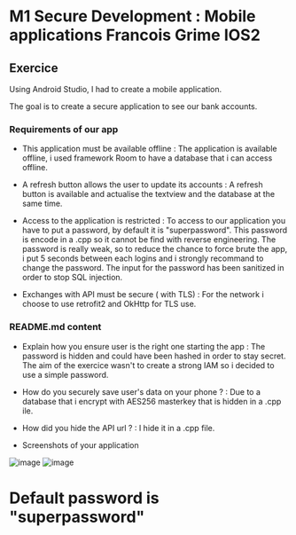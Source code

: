 # M1 Secure Development : Mobile applications Francois Grime IOS2

## Exercice

Using Android Studio, I had to create a mobile application.  
  
The goal is to create a secure application to see our bank accounts.   

### Requirements of our app
- This application must be available offline :
The application is available offline, i used framework Room to have a database that i can access offline. 

- A refresh button allows the user to update its accounts :
A refresh button is available and actualise the textview and the database at the same time.

- Access to the application is restricted :
To access to our application you have to put a password, by default it is "superpassword". This password is encode in a .cpp so it cannot be find with reverse engineering. 
The password is really weak, so to reduce the chance to force brute the app, i put 5 seconds between each logins and i strongly recommand to change the password.
The input for the password has been sanitized in order to stop SQL injection.

- Exchanges with API must be secure ( with TLS) :
For the network i choose to use retrofit2 and OkHttp for TLS use.

### README.md content

- Explain how you ensure user is the right one starting the app :
The password is hidden and could have been hashed in order to stay secret. The aim of the exercice wasn't to create a strong IAM so i decided to use a simple password.

- How do you securely save user's data on your phone ? :
Due to a database that i encrypt with AES256 masterkey that is hidden in a .cpp ile.

- How did you hide the API url ? :
I hide it in a .cpp file.

- Screenshots of your application 

![image](https://user-images.githubusercontent.com/65899606/110267381-f7ee4200-7fbf-11eb-9a23-907503240ed2.png)
![image](https://user-images.githubusercontent.com/65899606/110267445-18b69780-7fc0-11eb-8984-9764f94b9d60.png)

# Default password is "superpassword"
